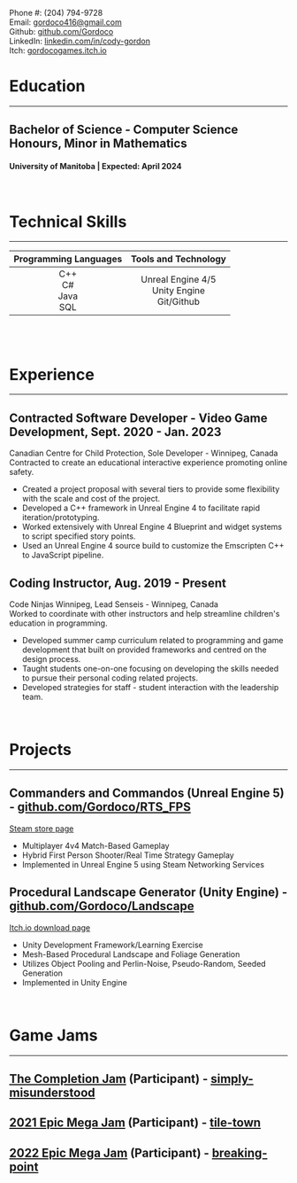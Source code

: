 

Phone #: (204) 794-9728  
Email: gordoco416@gmail.com  
Github: [github.com/Gordoco](Github)  
LinkedIn: [linkedin.com/in/cody-gordon](LinkedIn)  
Itch: [gordocogames.itch.io](Itch)  
  
  
# Education
---
## Bachelor of Science - Computer Science Honours, Minor in Mathematics
#### University of Manitoba | Expected: April 2024
<br>

# Technical Skills
 ---
 
| **Programming Languages** | **Tools and Technology** |
| :--: | :--: |
| C++ <br/> C# <br/> Java <br/> SQL | Unreal Engine 4/5 <br/> Unity Engine <br/> Git/Github |

<br>
<br>

# Experience 
 ---
## Contracted Software Developer - Video Game Development, Sept. 2020 - Jan. 2023
  
Canadian Centre for Child Protection, Sole Developer - Winnipeg, Canada  
Contracted to create an educational interactive experience promoting online safety.
- Created a project proposal with several tiers to provide some flexibility with the scale and cost of the project.
- Developed a C++ framework in Unreal Engine 4 to facilitate rapid iteration/prototyping.
- Worked extensively with Unreal Engine 4 Blueprint and widget systems to script specified story points.
- Used an Unreal Engine 4 source build to customize the Emscripten C++ to JavaScript pipeline.
  
## Coding Instructor, Aug. 2019 - Present
  
Code Ninjas Winnipeg, Lead Senseis - Winnipeg, Canada  
Worked to coordinate with other instructors and help streamline children's education in programming.
- Developed summer camp curriculum related to programming and game development that built on provided frameworks and centred on the design process.
- Taught students one-on-one focusing on developing the skills needed to pursue their personal coding related projects.
- Developed strategies for staff - student interaction with the leadership team.

<br>

# Projects
---
## Commanders and Commandos (Unreal Engine 5) - [github.com/Gordoco/RTS_FPS](RTS_FPS)
[Steam store page](CandC_Steam)
  
- Multiplayer 4v4 Match-Based Gameplay
- Hybrid First Person Shooter/Real Time Strategy Gameplay
- Implemented in Unreal Engine 5 using Steam Networking Services
  
## Procedural Landscape Generator (Unity Engine) - [github.com/Gordoco/Landscape](Landscape_Github)
[Itch.io download page](Landscape_Unity)
  
- Unity Development Framework/Learning Exercise
- Mesh-Based Procedural Landscape and Foliage Generation
- Utilizes Object Pooling and Perlin-Noise, Pseudo-Random, Seeded Generation
- Implemented in Unity Engine
<br>

# Game Jams
---
## [The Completion Jam](Completion_Jam) (Participant) - [simply-misunderstood](Completion_Jam_Submission)
## [2021 Epic Mega Jam](MegaJam_2021) (Participant) - [tile-town](MegaJam_2021_Submission)
## [2022 Epic Mega Jam](MegaJam_2022) (Participant) - [breaking-point](MegaJam_2022_Submission)

[Github]: https://github.com/Gordoco
[LinkedIn]: https://www.linkedin.com/in/cody-gordon-990313230/
[Itch]: https://gordocogames.itch.io/
[CandC_Steam]: https://store.steampowered.com/
[RTS_FPS]: https://github.com/Gordoco/RTS_FPS
[Landscape_Unity]: https://gordocogames.itch.io/Landscape
[Landscape_Github]: https://github.com/Gordoco/Landscape
[Completion_Jam]: https://itch.io/jam/the-completion-jam
[Completion_Jam_Submission]: https://gordocogames.itch.io/simply-misunderstood
[MegaJam_2021]: https://itch.io/jam/2021-epic-megajam
[MegaJam_2021_Submission]: https://gordocogames.itch.io/tile-town
[MegaJam_2022]: https://itch.io/jam/2022-epic-megajam
[MegaJam_2022_Submission]: https://gordocogames.itch.io/breaking-point